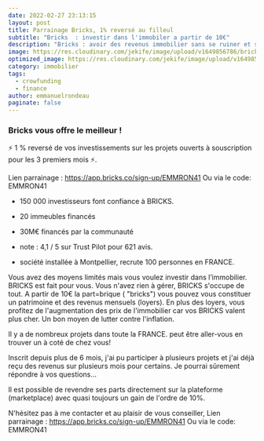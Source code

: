 ```yaml
---
date: 2022-02-27 23:13:15
layout: post
title: Parrainage Bricks, 1% reversé au filleul
subtitle: "Bricks  : investir dans l'immobiler a partir de 10€"
description: "Bricks : avoir des revenus immobilier sans se ruiner et sans emprunter"
image: https://res.cloudinary.com/jekife/image/upload/v1649856786/bricks_t37jox.jpg
optimized_image: https://res.cloudinary.com/jekife/image/upload/v1649856786/bricks_t37jox.jpg
category: immobilier
tags:
  - crowfunding
  - finance
author: emmanuelrondeau
paginate: false
---
```

### Bricks vous offre le meilleur !

⚡ 1 % reversé de vos investissements sur les projets ouverts à souscription pour les 3 premiers mois ⚡.

Lien parrainage : https://app.bricks.co/sign-up/EMMRON41
Ou via le code: EMMRON41

- 150 000 investisseurs font confiance à BRICKS.
- 20 immeubles financés
- 30M€ financés par la communauté

- note : 4,1 / 5 sur Trust Pilot pour 621 avis.
- société installée à Montpellier, recrute 100 personnes en FRANCE.


Vous avez des moyens limités mais vous voulez investir dans l’immobilier. BRICKS est fait pour vous. Vous n'avez rien à gérer, BRICKS s'occupe de tout.
A partir de 10€ la part=brique ( "bricks") vous pouvez vous constituer un patrimoine et des revenus mensuels (loyers).
En plus des loyers, vous profitez de l'augmentation des prix de l'immobilier car vos BRICKS valent plus cher. Un bon moyen de lutter contre l'inflation.

Il y a de nombreux projets dans toute la FRANCE. peut être aller-vous en trouver un à coté de chez vous!

Inscrit depuis plus de 6 mois, j'ai pu participer à plusieurs projets et j'ai déjà reçu des revenus sur plusieurs mois pour certains. Je pourrai sûrement répondre à vos questions...

Il est possible de revendre ses parts directement sur la plateforme (marketplace) avec quasi toujours un gain de l'ordre de 10%.


N'hésitez pas à me contacter et au plaisir de vous conseiller,
Lien parrainage : https://app.bricks.co/sign-up/EMMRON41
Ou via le code: EMMRON41
